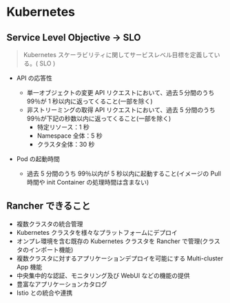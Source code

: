 # Kubernetes

## Service Level Objective -> SLO

> Kubernetes スケーラビリティに関してサービスレベル目標を定義している。( SLO )

- API の応答性

  - 単一オブジェクトの変更 API リクエストにおいて、過去５分間のうち 99％が 1 秒以内に返ってくること(一部を除く)
  - 非ストリーミングの取得 API リクエストにおいて、過去 5 分間のうち 99％が下記の秒数以内に返ってくること(一部を除く)
    - 特定リソース：1 秒
    - Namespace 全体：5 秒
    - クラスタ全体：30 秒

- Pod の起動時間
  - 過去 5 分間のうち 99％以内が 5 秒以内に起動すること(イメージの Pull 時間や init Container の処理時間は含まない)

## Rancher できること

- 複数クラスタの統合管理
- Kubernetes クラスタを様々なプラットフォームにデプロイ
- オンプレ環境を含む既存の Kubernetes クラスタを Rancher で管理(クラスタのインポート機能)
- 複数クラスタに対するアプリケーションデプロイを可能にする Multi-cluster App 機能
- 中央集中的な認証、モニタリング及び WebUI などの機能の提供
- 豊富なアプリケーションカタログ
- Istio との統合や連携

